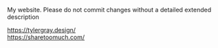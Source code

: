 My website. Please do not commit changes without a detailed extended description

https://tylergray.design/
<br>
https://sharetoomuch.com/
